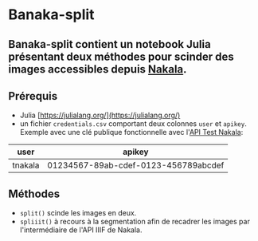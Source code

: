 # Banaka-split
Banaka-split contient un notebook Julia présentant deux méthodes pour scinder des images accessibles depuis [Nakala](https://nakala.fr/).
----------

## Prérequis
- Julia [https://julialang.org/](https://julialang.org/)
- un fichier `credentials.csv` comportant deux colonnes `user` et `apikey`. Exemple avec une clé publique fonctionnelle avec l'[API Test Nakala](https://apitest.nakala.fr/):
  
| user    | apikey |
| -------- | ------- |
| tnakala  | 01234567-89ab-cdef-0123-456789abcdef  |

## Méthodes

- `split()` scinde les images en deux.
- `spliiit()` à recours à la segmentation afin de recadrer les images par l'intermédiaire de l'API IIIF de Nakala.